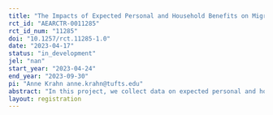 ```yaml
---
title: "The Impacts of Expected Personal and Household Benefits on Migration Intentions in Ethiopia"
rct_id: "AEARCTR-0011285"
rct_id_num: "11285"
doi: "10.1257/rct.11285-1.0"
date: "2023-04-17"
status: "in_development"
jel: "nan"
start_year: "2023-04-24"
end_year: "2023-09-30"
pi: "Anne Krahn anne.krahn@tufts.edu"
abstract: "In this project, we collect data on expected personal and household benefits to migration and on migration intentions among a sample of jobseekers in Addis Ababa, Ethiopia. We also integrate a survey experiment to understand how migration intentions may be shaped by a potential migrant’s expected personal and household benefits of migrating. "
layout: registration
---
```


